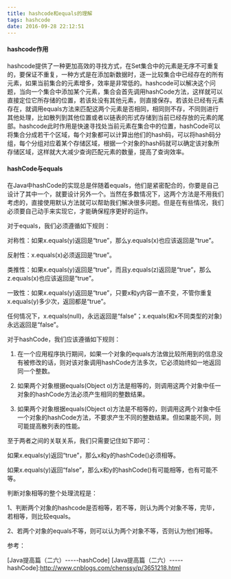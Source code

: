```yaml
---
title: hashcode和equals的理解
tags: hashcode
date: 2016-09-28 22:12:51
---
```



#### hashcode作用

hashcode提供了一种更加高效的寻找方式，在Set集合中的元素是无序不可重复的，要保证不重复，一种方式是在添加新数据时，逐一比较集合中已经存在的所有元素，如果当前集合的元素增多，效率是非常低的。hashcode可以解决这个问题，当向一个集合中添加某个元素，集合会首先调用hashCode方法，这样就可以直接定位它所存储的位置，若该处没有其他元素，则直接保存。若该处已经有元素存在，就调用equals方法来匹配这两个元素是否相同，相同则不存，不同则进行其他处理，比如散列到其他位置或者以链表的形式存储到当前已经存放的元素的尾部。hashcode此时作用是快速寻找处当前元素在集合中的位置，hashCode可以将集合分成若干个区域，每个对象都可以计算出他们的hash码，可以将hash码分组，每个分组对应着某个存储区域，根据一个对象的hash码就可以确定该对象所存储区域，这样就大大减少查询匹配元素的数量，提高了查询效率。

<!-- more -->

#### hashCode与equals

在Java中hashCode的实现总是伴随着equals，他们是紧密配合的，你要是自己设计了其中一个，就要设计另外一个。当然在多数情况下，这两个方法是不用我们考虑的，直接使用默认方法就可以帮助我们解决很多问题。但是在有些情况，我们必须要自己动手来实现它，才能确保程序更好的运作。

对于equals，我们必须遵循如下规则：

对称性：如果x.equals(y)返回是“true”，那么y.equals(x)也应该返回是“true”。

反射性：x.equals(x)必须返回是“true”。

类推性：如果x.equals(y)返回是“true”，而且y.equals(z)返回是“true”，那么z.equals(x)也应该返回是“true”。

一致性：如果x.equals(y)返回是“true”，只要x和y内容一直不变，不管你重复x.equals(y)多少次，返回都是“true”。

任何情况下，x.equals(null)，永远返回是“false”；x.equals(和x不同类型的对象)永远返回是“false”。

对于hashCode，我们应该遵循如下规则：

1. 在一个应用程序执行期间，如果一个对象的equals方法做比较所用到的信息没有被修改的话，则对该对象调用hashCode方法多次，它必须始终如一地返回同一个整数。

2. 如果两个对象根据equals(Object o)方法是相等的，则调用这两个对象中任一对象的hashCode方法必须产生相同的整数结果。

3. 如果两个对象根据equals(Object o)方法是不相等的，则调用这两个对象中任一个对象的hashCode方法，不要求产生不同的整数结果。但如果能不同，则可能提高散列表的性能。

至于两者之间的关联关系，我们只需要记住如下即可：

如果x.equals(y)返回“true”，那么x和y的hashCode()必须相等。

如果x.equals(y)返回“false”，那么x和y的hashCode()有可能相等，也有可能不等。

判断对象相等的整个处理流程是：

1、判断两个对象的hashcode是否相等，若不等，则认为两个对象不等，完毕，若相等，则比较equals。

2、若两个对象的equals不等，则可以认为两个对象不等，否则认为他们相等。


参考：

[Java提高篇（二六）-----hashCode]
[Java提高篇（二六）-----hashCode]:http://www.cnblogs.com/chenssy/p/3651218.html

